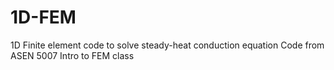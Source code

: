 # 1D-FEM
1D Finite element code to solve steady-heat conduction equation 
Code from ASEN 5007 Intro to FEM class

